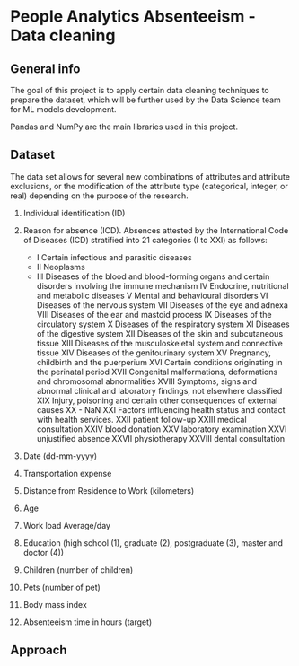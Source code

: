 # People Analytics Absenteeism - Data cleaning

## General info

The goal of this project is to apply certain data cleaning techniques to prepare the dataset, which will be further used by the Data Science team for ML models development. 

Pandas and NumPy are the main libraries used in this project.

## Dataset

The data set allows for several new combinations of attributes and attribute exclusions, or the modification of the attribute type (categorical, integer, or real) depending on the purpose of the research. 

1. Individual identification (ID)
2. Reason for absence (ICD).
Absences attested by the International Code of Diseases (ICD) stratified into 21 categories (I to XXI) as follows:

    - I Certain infectious and parasitic diseases
    - II Neoplasms
    - III Diseases of the blood and blood-forming organs and certain disorders involving the immune mechanism
    IV Endocrine, nutritional and metabolic diseases
    V Mental and behavioural disorders
    VI Diseases of the nervous system
    VII Diseases of the eye and adnexa
    VIII Diseases of the ear and mastoid process
    IX Diseases of the circulatory system
    X Diseases of the respiratory system
    XI Diseases of the digestive system
    XII Diseases of the skin and subcutaneous tissue
    XIII Diseases of the musculoskeletal system and connective tissue
    XIV Diseases of the genitourinary system
    XV Pregnancy, childbirth and the puerperium
    XVI Certain conditions originating in the perinatal period
    XVII Congenital malformations, deformations and chromosomal abnormalities
    XVIII Symptoms, signs and abnormal clinical and laboratory findings, not elsewhere classified
    XIX Injury, poisoning and certain other consequences of external causes
    XX - NaN
    XXI Factors influencing health status and contact with health services.
    XXII patient follow-up
    XXIII medical consultation
    XXIV blood donation
    XXV laboratory examination 
    XXVI unjustified absence 
    XXVII physiotherapy 
    XXVIII dental consultation 

3. Date (dd-mm-yyyy)
4. Transportation expense
5. Distance from Residence to Work (kilometers)
6. Age
7. Work load Average/day
8. Education (high school (1), graduate (2), postgraduate (3), master and doctor (4))
9. Children (number of children)
10. Pets (number of pet)
11. Body mass index
12. Absenteeism time in hours (target)



## Approach


